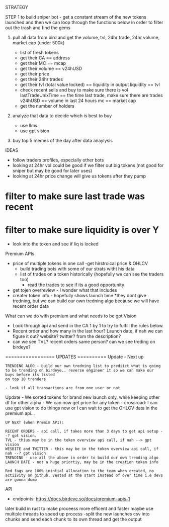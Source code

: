 STRATEGY

STEP 1 to build sniper bot
    - get a constant stream of the new tokens launched and then we can loop through the functions below in order to filter out the trash and find the gems 

1. pull all data from bird and get the volume, tvl, 24hr trade, 24hr volume, market cap (under 500k)
    - list of fresh tokens
    - get their CA
        ==  address
    - get their MC
        == mcap
    - get their volume
        == v24hUSD 
    - get their price
    - get their 24hr trades
    - get their tvl (total value locked) == liquidity in output
        liquidity == tvl
    - check recent sells and buy to make sure there is vol
        lastTradeUnixTime == the time last trade, make sure there are trades
        v24hUSD == volume in last 24 hours
        mc == market cap
    - get the number of holders

2. analyze that data to decide which is best to buy
    - use llms
    - use gpt vision
3. buy top 5 memes of the day after data anaylysis

IDEAS
- follow traders profiles, especially other bots
- looking at 24hr vol could be good if we filter out big tokens
    (not good for sniper but may be good for later uses)
- looking at 24hr price change will give us tokens after they pump
# filter to make sure last trade was recent

# filter to make sure liquidity is over Y

- look into the token and see if liq is locked 

Premium APIs
- price of multiple tokens in one call
-get hirstroical price & OHLCV
    - build trading bots with some of our strats witht his data
    - list of trades on a token historically (hopefully we can see the traders too)
        - read the trades to see if its a good opportunity
- get tojen overreview - I wonder what that includes
- creater token info - hopefully shows launch time
*they dont give tredning, but we can build our own tredning algo because we will have recent order data

What can we do with premium and what needs to be gpt Vision
- Look through api and send in the CA 1 by 1 to try to fulfill the rules below.
- Recent order and how many in the last hour? Launch date, if nah we can figure it out? website? twitter? from the description?
- can we see TVL? recent orders same person? can we see treding on birdeye?

================= UPDATES ==========
Update
    - Next up

    TRENDING ALGO - build our own tredning list to prediict what is going to be trending on birdeye.. reverse engineer it so we can make our buys before its listed
    on top 10 trenders

    - look if all transactions are from one user or not

Update
    - We sorted tokens for brand new launch only, while keeping other df for other alpha
    - We can now get price for any token
    - crossroad: I can use gpt vision to do things now or I can wait to get the OHLCV data in the premium api...

    UP NEXT (when Premim API):

    RECENT ORDERS - api call, if takes more than 3 days to get api setup --? gpt vision.
    TVL - thius may be in the token overview api call, if nah --> gpt vision
    WESBITE and TWITTER - this may be in the token overview api call, if nah --? gpt vision
    TRENDING - use all the above in order to build our own trending algo
    LAUNCH DATE - not a huge priortiy, may be in the creation token info

    Red fags are 100% inintial allocation to the team when created, no actiivity on github, vested at the start instead of over time i.e devs are gonna dump 

API
- endpoints: https://docs.birdeye.so/docs/premium-apis-1


later build in rust to make proceess more efficent and faster
maybe use multiple threads to speed up process
    -split the new launches csv into chunks and send each chunk to its own thread and get the output